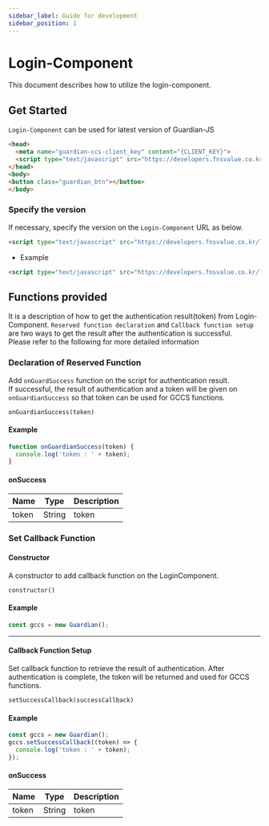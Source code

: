 ```yaml
---
sidebar_label: Guide for development
sidebar_position: 1
---
```

# Login-Component
This document describes how to utilize the login-component.

## Get Started
`Login-Component` can be used for latest version of Guardian-JS

```html
<head>
  <meta name="guardian-ccs-client_key" content="{CLIENT_KEY}">
  <script type="text/javascript" src="https://developers.fnsvalue.co.kr/login-component/guardian.js"></script>
</head>
<body>
<button class="guardian_btn"></button>
</body>
```

### Specify the version

If necessary, specify the version on the `Login-Component` URL as below.

```html
<script type="text/javascript" src="https://developers.fnsvalue.co.kr/login-component/{VERSION}/guardian.js"></script>
```

 - Example
```html
<script type="text/javascript" src="https://developers.fnsvalue.co.kr/login-component/1.0.5/guardian.js"></script>
```

## Functions provided
It is a description of how to get the authentication result(token) from Login-Component.
`Reserved function declaration` and `Callback function setup` are two ways to get the result after the authentication is successful.   
Please refer to the following for more detailed information 

<!-- 
### 예약 함수 추가

자세한 내용은 [예약 함수 추가](#예약 함수 추가)에서 확인 할 수 있습니다.

|Name|Description|
|---|---|
|onGuardianSuccess| GuardianCCS 인증 성공 시 CallBack 함수|

### Login-Component 에 callback 등록

자세한 내용은 [callback 등록](#callback 등록)에서 확인 할 수 있습니다.

|Name|Description|
|---|---|
|constructor| LoginComponent에 콜백 함수를 등록 하기 위한 생성자 |
|setSuccessCallback| GuardianCCS 인증 성공 시 CallBack을 호출 | -->

### Declaration of Reserved Function

Add `onGuardSuccess` function on the script for authentication result.   
If successful, the result of authentication and a token will be given on `onGuardianSuccess` so that token can be used for GCCS functions.
```
onGuardianSuccess(token)
```

#### Example
```javascript
function onGuardianSuccess(token) {
  console.log('token : ' + token);
}
```

#### onSuccess
|Name|Type|Description|
|---|---|---|
|token|String|token|

### Set Callback Function

#### Constructor
A constructor to add callback function on the LoginComponent.

```
constructor()
```

#### Example
```javascript
const gccs = new Guardian();
```

---

#### Callback Function Setup
Set callback function to retrieve the result of authentication.
After authentication is complete, the token will be returned and used for GCCS functions.


```
setSuccessCallback(successCallback)
```

#### Example
```javascript
const gccs = new Guardian();
gccs.setSuccessCallback((token) => {
  console.log('token : ' + token);
});
```

#### onSuccess
|Name|Type|Description|
|---|---|---|
|token|String|token|
